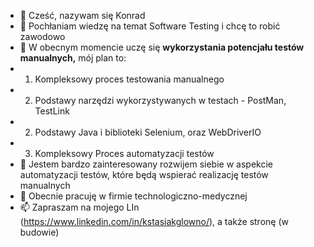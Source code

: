 - 👋 Cześć, nazywam się Konrad
- 👀 Pochłaniam wiedzę na temat Software Testing i chcę to robić zawodowo
- 🌱 W obecnym momencie uczę się **wykorzystania potencjału testów manualnych,** mój plan to:
- 1. Kompleksowy proces testowania manualnego
- 2. Podstawy narzędzi wykorzystywanych w testach - PostMan, TestLink
- 2. Podstawy Java i biblioteki Selenium, oraz WebDriverIO
- 3. Kompleksowy Proces automatyzacji testów
- 🌱 Jestem bardzo zainteresowany rozwijem siebie w aspekcie automatyzacji testów, które będą wspierać realizację testów manualnych
- 💞️ Obecnie pracuję w firmie technologiczno-medycznej 
- 📫 Zapraszam na mojego LIn (https://www.linkedin.com/in/kstasiakglowno/), a także stronę (w budowie)

<!---
kondzieq/kondzieq is a ✨ special ✨ repository because its `README.md` (this file) appears on your GitHub profile.
You can click the Preview link to take a look at your changes.
--->
